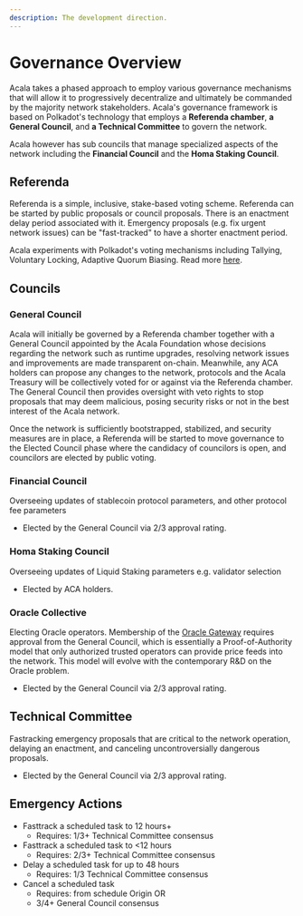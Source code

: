 ```yaml
---
description: The development direction.
---
```


# Governance Overview

Acala takes a phased approach to employ various governance mechanisms that will allow it to progressively decentralize and ultimately be commanded by the majority network stakeholders. Acala's governance framework is based on Polkadot's technology that employs a **Referenda chamber**, **a General Council**, and **a Technical Committee** to govern the network.

Acala however has sub councils that manage specialized aspects of the network including the **Financial Council** and the **Homa Staking Council**.&#x20;

## Referenda

Referenda is a simple, inclusive, stake-based voting scheme. Referenda can be started by public proposals or council proposals. There is an enactment delay period associated with it. Emergency proposals (e.g. fix urgent network issues) can be "fast-tracked" to have a shorter enactment period.&#x20;

Acala experiments with Polkadot's voting mechanisms including Tallying, Voluntary Locking, Adaptive Quorum Biasing. Read more [here](https://wiki.polkadot.network/docs/learn-governance/#referenda).&#x20;

## Councils

### General Council

Acala will initially be governed by a Referenda chamber together with a General Council appointed by the Acala Foundation whose decisions regarding the network such as runtime upgrades, resolving network issues and improvements are made transparent on-chain. Meanwhile, any ACA holders can propose any changes to the network, protocols and the Acala Treasury will be collectively voted for or against via the Referenda chamber. The General Council then provides oversight with veto rights to stop proposals that may deem malicious, posing security risks or not in the best interest of the Acala network.

Once the network is sufficiently bootstrapped, stabilized, and security measures are in place, a Referenda will be started to move governance to the Elected Council phase where the candidacy of councilors is open, and councilors are elected by public voting.&#x20;

### Financial Council

Overseeing updates of stablecoin protocol parameters, and other protocol fee parameters

* Elected by the General Council via 2/3 approval rating.&#x20;

### Homa Staking Council

Overseeing updates of Liquid Staking parameters e.g. validator selection

* Elected by ACA holders.

### Oracle Collective

Electing Oracle operators. Membership of the [Oracle Gateway](../acala-introduction/#open-oracle-gateway) requires approval from the General Council, which is essentially a Proof-of-Authority model that only authorized trusted operators can provide price feeds into the network. This model will evolve with the contemporary R\&D on the Oracle problem.

* Elected by the General Council via 2/3 approval rating.&#x20;

## Technical Committee

Fastracking emergency proposals that are critical to the network operation, delaying an enactment, and canceling uncontroversially dangerous proposals.&#x20;

* Elected by the General Council via 2/3 approval rating.&#x20;

## Emergency Actions

* Fasttrack a scheduled task to 12 hours+
  * Requires: 1/3+ Technical Committee consensus
* Fasttrack a scheduled task to <12 hours
  * Requires: 2/3+ Technical Committee consensus
* Delay a scheduled task for up to 48 hours
  * Requires: 1/3 Technical Committee consensus
* Cancel a scheduled task
  * Requires: from schedule Origin OR
  * 3/4+ General Council consensus
